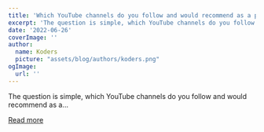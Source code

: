 ```yaml
---
title: 'Which YouTube channels do you follow and would recommend as a programmer/developer?'
excerpt: 'The question is simple, which YouTube channels do you follow and would recommend as a...'
date: '2022-06-26'
coverImage: ''
author:
  name: Koders
  picture: "assets/blog/authors/koders.png"
ogImage:
  url: ''
---
```


The question is simple, which YouTube channels do you follow and would recommend as a...

[Read more](https://dev.to/asheeshh/which-youtube-channels-do-you-follow-and-would-recommend-as-a-programmerdeveloper-l27)
